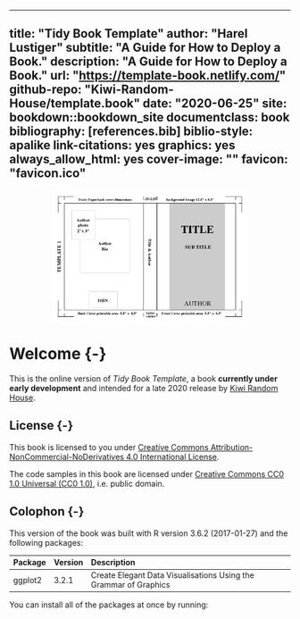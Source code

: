 
--- 
title:       "Tidy Book Template"
author:      "Harel Lustiger"
subtitle:    "A Guide for How to Deploy a Book."
description: "A Guide for How to Deploy a Book."
url:         "https://template-book.netlify.com/"
github-repo: "Kiwi-Random-House/template.book"
date:        "2020-06-25"
site: bookdown::bookdown_site
documentclass: book
bibliography: [references.bib]
biblio-style: apalike
link-citations: yes
graphics: yes
always_allow_html: yes
cover-image: ""
favicon:     "favicon.ico"
---

 

<img src="images/cover.png" width="70%" style="display: block; margin: auto;" />

# Welcome {-}

This is the online version of _Tidy Book Template_, a book
**currently under early development** and intended for a late 
2020 release by [Kiwi Random
House](https://github.com/Kiwi-Random-House).

## License {-}

This book is licensed to you under [Creative Commons
Attribution-NonCommercial-NoDerivatives 4.0 International
License](http://creativecommons.org/licenses/by-nc-nd/4.0/).

The code samples in this book are licensed under [Creative Commons CC0 1.0
Universal (CC0 1.0)](https://creativecommons.org/publicdomain/zero/1.0/), i.e.
public domain.



## Colophon {-}

This version of the book was built with R version 3.6.2 (2017-01-27) and the following
packages:


|Package |Version |Description                                                      |
|:-------|:-------|:----------------------------------------------------------------|
|ggplot2 |3.2.1   |Create Elegant Data Visualisations Using the Grammar of Graphics |

You can install all of the packages at once by running:


